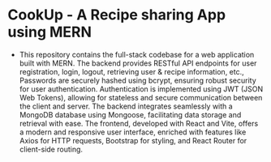 # CookUp - A Recipe sharing App using MERN
- This repository contains the full-stack codebase for a web application built with MERN. The backend provides RESTful API endpoints for user registration, login, logout, retrieving user & recipe information, etc., Passwords are securely hashed using bcrypt, ensuring robust security for user authentication. Authentication is implemented using JWT (JSON Web Tokens), allowing for stateless and secure communication between the client and server. The backend integrates seamlessly with a MongoDB database using Mongoose, facilitating data storage and retrieval with ease. The frontend, developed with React and Vite, offers a modern and responsive user interface, enriched with features like Axios for HTTP requests, Bootstrap for styling, and React Router for client-side routing.

